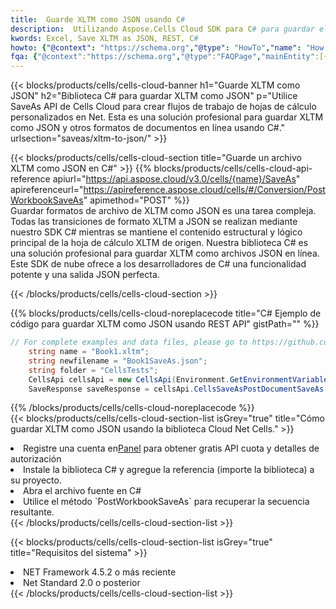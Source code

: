 ```yaml
---
title:  Guarde XLTM como JSON usando C#
description:  Utilizando Aspose.Cells Cloud SDK para C# para guardar el archivo en formato XLTM como archivo en formato JSON.
kwords: Excel, Save XLTM as JSON, REST, C#
howto: {"@context": "https://schema.org","@type": "HowTo","name": "How to save XLTM as JSON using the Cells Cloud Net library.","description": "How to save XLTM as JSON using the Cells Cloud Net library.","image": {"@type": "ImageObject"},"url": "/net/saveas/xltm-to-json/","step": [{ "@type": "HowToStep","name": "How to save XLTM as JSON using the Cells Cloud Net library. step 1", "image": {"@type": "ImageObject",},"url": "/net/saveas/xltm-to-json/","text": "Register an account at <a href='https://dashboard.aspose.cloud/'>Dashboard</a> to get free API quota & authorization details",},{ "@type": "HowToStep","name": "How to save XLTM as JSON using the Cells Cloud Net library. step 1", "image": {"@type": "ImageObject",},"url": "/net/saveas/xltm-to-json/","text": "Install C# library and add the reference (import the library) to your project.",},{ "@type": "HowToStep","name": "How to save XLTM as JSON using the Cells Cloud Net library. step 1", "image": {"@type": "ImageObject",},"url": "/net/saveas/xltm-to-json/","text": "Open the source file in C#",},{ "@type": "HowToStep","name": "How to save XLTM as JSON using the Cells Cloud Net library. step 1", "image": {"@type": "ImageObject",},"url": "/net/saveas/xltm-to-json/","text": "Use the `PostWorkbookSaveAs` method to retrieve the resulting stream.",}, ],"supply": {"@type": "HowToSupply","name": "document"},"tool": [{"@type": "HowToTool","name": "Visual Studio, Visual Studio Code, Rider"},{"@type": "HowToTool","name": "Aspose Cells"}],"totalTime": "PT6M"}
fqa: {"@context":"https://schema.org","@type":"FAQPage","mainEntity":[{"@type":"Question","name":"Why save file as other formats file in C# using REST API?","acceptedAnswer":{"@type":"Answer","text":"Documents are encoded in many ways, and some files may be incompatible with the software you use. To open and read such files, just save them as appropriate file formats.<br/><ol><li>Install .NET SDK and add the reference (import the library) to your project.</li><li>Open the source file in C# using REST API.</li><li>Call the PostWorkbookSaveAsRequest() method, passing an output filename with required extension.</li><li>Get the result of save as a separate file.</li></ol>"}},{"@type":"Question","name":"What file formats can I save as with your C# library?","acceptedAnswer":{"@type":"Answer","text":"We support a variety of file formats for conversion using .NET library, including XLSX, Excel, xls , PDF, CSV, HTML, Markdown, XML, PNG, JPG, TIFF, Json, TXT and many more."}},{"@type":"Question","name":"What is the maximum allowed file size for conversion using this .NET library?","acceptedAnswer":{"@type":"Answer","text":"There are no file size limits for format conversions using .NET library."}}]}
---
```

{{< blocks/products/cells/cells-cloud-banner h1="Guarde XLTM como JSON" h2="Biblioteca C# para guardar XLTM como JSON" p="Utilice SaveAs API de Cells Cloud para crear flujos de trabajo de hojas de cálculo personalizados en Net. Esta es una solución profesional para guardar XLTM como JSON y otros formatos de documentos en línea usando C#." urlsection="saveas/xltm-to-json/" >}}

{{< blocks/products/cells/cells-cloud-section title="Guarde un archivo XLTM como JSON en C#" >}}
{{% blocks/products/cells/cells-cloud-api-reference apiurl="https://api.aspose.cloud/v3.0/cells/{name}/SaveAs" apireferenceurl="https://apireference.aspose.cloud/cells/#/Conversion/PostWorkbookSaveAs" apimethod="POST" %}}
<br/>
Guardar formatos de archivo de XLTM como JSON es una tarea compleja. Todas las transiciones de formato XLTM a JSON se realizan mediante nuestro SDK C# mientras se mantiene el contenido estructural y lógico principal de la hoja de cálculo XLTM de origen. Nuestra biblioteca C# es una solución profesional para guardar XLTM como archivos JSON en línea. Este SDK de nube ofrece a los desarrolladores de C# una funcionalidad potente y una salida JSON perfecta.

{{< /blocks/products/cells/cells-cloud-section >}}

{{% blocks/products/cells/cells-cloud-noreplacecode title="C# Ejemplo de código para guardar XLTM como JSON usando REST API" gistPath="" %}}
  
```cs
// For complete examples and data files, please go to https://github.com/aspose-cells-cloud/aspose-cells-cloud-dotnet/
    string name = "Book1.xltm";
    string newfilename = "Book1SaveAs.json";
    string folder = "CellsTests";
    CellsApi cellsApi = new CellsApi(Environment.GetEnvironmentVariable("ProductClientId"), Environment.GetEnvironmentVariable("ProductClientSecret"));
    SaveResponse saveResponse = cellsApi.CellsSaveAsPostDocumentSaveAs(name, null, newfilename, null,null,folder);
```
  
{{% /blocks/products/cells/cells-cloud-noreplacecode %}}
<br/>
{{< blocks/products/cells/cells-cloud-section-list isGrey="true" title="Cómo guardar XLTM como JSON usando la biblioteca Cloud Net Cells." >}}
<li> Registre una cuenta en<a href="https://dashboard.aspose.cloud/">Panel</a> para obtener gratis API cuota y detalles de autorización</li>
<li>Instale la biblioteca C# y agregue la referencia (importe la biblioteca) a su proyecto.</li>
<li>Abra el archivo fuente en C#</li>
<li>Utilice el método `PostWorkbookSaveAs` para recuperar la secuencia resultante.</li>
{{< /blocks/products/cells/cells-cloud-section-list >}}

{{< blocks/products/cells/cells-cloud-section-list isGrey="true" title="Requisitos del sistema" >}}
<li>NET Framework 4.5.2 o más reciente</li>
<li>Net Standard 2.0 o posterior</li>
{{< /blocks/products/cells/cells-cloud-section-list >}}
